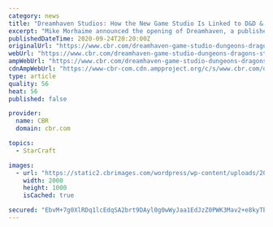 ```yaml
---
category: news
title: "Dreamhaven Studios: How the New Game Studio Is Linked to D&D & StarCraft"
excerpt: "Mike Morhaime announced the opening of Dreamhaven, a publisher with two in-house studios full of talent from Blizzard and other big name franchises."
publishedDateTime: 2020-09-24T20:20:00Z
originalUrl: "https://www.cbr.com/dreamhaven-game-studio-dungeons-dragons-starcraft/"
webUrl: "https://www.cbr.com/dreamhaven-game-studio-dungeons-dragons-starcraft/"
ampWebUrl: "https://www.cbr.com/dreamhaven-game-studio-dungeons-dragons-starcraft/amp/"
cdnAmpWebUrl: "https://www-cbr-com.cdn.ampproject.org/c/s/www.cbr.com/dreamhaven-game-studio-dungeons-dragons-starcraft/amp/"
type: article
quality: 56
heat: 56
published: false

provider:
  name: CBR
  domain: cbr.com

topics:
  - StarCraft

images:
  - url: "https://static2.cbrimages.com/wordpress/wp-content/uploads/2020/09/Dreamhaven-Dungeons-and-Dragons-1.jpg"
    width: 2000
    height: 1000
    isCached: true

secured: "EbvM+7g0XlRDq1lcEdqSA2brt9DAyl0g0wWyJaa1EdJzZ0PWK3Mav2+e8kyTbzQvvcAEJeMzRnyRC3SSNYPr7qj1WBmR+2DYdijGqGeWXaPRIS1uTOY2dV932MfYSg+QE3QZdT2fYTni1MRAovOYg4rsl6jdKrTqeW+GkjH8m/B9E5O5uVh6XKibkGoTIDed+0EX2QYTE/nlP0DhsoXqZHtQN0lXRTg7B6slCBd6OqwnbuJn7T7N+NJSdHKs71Kat6qafHKhQGmxbWT6acOgKhjBMrGQvamZFz9q5jPF0ED8Zy5oEbtJYHKKRXqhFq63BqkCV7IuKE0lX3abL3P777wColbdkIVYWOdBXWHtAKo=;Tsy0wsfN7Kq2hg0ZUNxPGQ=="
---
```


